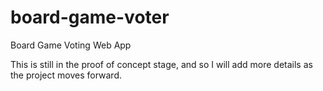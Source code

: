 # board-game-voter
Board Game Voting Web App

This is still in the proof of concept stage, and so I will add more details as the project moves forward. 
